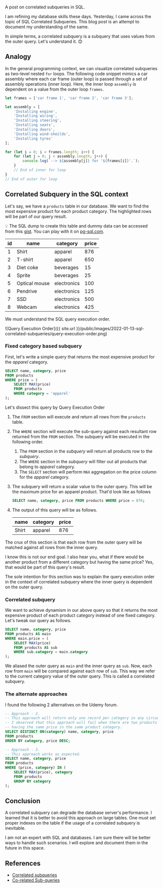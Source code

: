 A post on correlated subqueries in SQL.

<!--more-->

I am refining my database skills these days. Yesterday, I came across the topic of SQL Correlated Subqueries. This blog post is an attempt to document my understanding of the same.

In simple terms, a correlated subquery is a subquery that uses values from the outer query. Let's understand it. 😊

## Analogy

In the general programming context, we can visualize correlated subqueries as two-level nested ```for``` loops. The following code snippet mimics a car assembly where each car frame (outer loop) is passed through a set of assembly operations (inner loop). Here, the inner loop ```assembly``` is dependent on a value from the outer loop ```frames```.

```javascript
let frames = ['car frame 1', 'car frame 2', 'car frame 3'];

let assembly = [
	'Installing engine',
	'Installing wiring',
	'Installing steering',
	'Installing seats',
	'Installing doors',
	'Installing wind-sheilds',
	'Installing tyres'
];

for (let i = 0; i < frames.length; i++) {
	for (let j = 0; j < assembly.length; j++) {
		console.log(`--> ${assembly[j]} for '${frames[i]}'.`);
	}
	// End of inner for loop
}
// End of outer for loop
```

## Correlated Subquery in the SQL context

Let's say, we have a ```products``` table in our database. We want to find the most expensive product for each product category. The highlighted rows will be part of our query result.

💡 The SQL dump to create this table and dummy data can be accessed from this [gist](https://gist.github.com/ManadayM/715980c2d32987608b8f8df0c2cd9299). You can play with it on [pg-sql.com](https://pg-sql.com/).


| id | name | category | price |
| --- | --- | --- | --- |
| 1 | Shirt | apparel | 876 |
| 2 | T-shirt | apparel | 650 |
| 3 | Diet coke | beverages | 15 |
| 4 | Sprite | beverages | 25 |
| 5 | Optical mouse | electronics | 100 |
| 6 | Pendrive | electronics | 125 |
| 7 | SSD | electronics | 500 |
| 8 | Webcam | electronics | 425 |

We must understand the SQL query execution order.

![Query Execution Order]({{ site.url }}/public/images/2022-01-13-sql-correlated-subqueries/query-execution-order.png)

### Fixed category based subquery

First, let's write a simple query that returns the most expensive product for the *apparel* category.

```sql
SELECT name, category, price
FROM products 
WHERE price = (
	SELECT MAX(price)
	FROM products 
	WHERE category = 'apparel'
);
```

Let's dissect this query by Query Execution Order

1. The `FROM` section will execute and return all rows from the `products` table.
2. The `WHERE` section will execute the sub-query against each resultant row returned from the `FROM` section. The subquery will be executed in the following order.
    1. The `FROM` section in the *subquery* will return all products row to the *subquery*.
    2. The `WHERE` section in the *subquery* will filter out all products that belong to *apparel* category.
    3. The `SELECT` section will perform `MAX` aggregation on the price column for the *apparel* category.
3. The subquery will return a scalar value to the outer query. This will be the maximum price for an apparel product. That'd look like as follows
    
    ```sql
    SELECT name, category, price FROM products WHERE price = 876;
    ```
    
4. The output of this query will be as follows.
    
    
    | name | category | price |
    | --- | --- | --- |
    | Shirt | apparel | 876 |

The crux of this section is that each row from the outer query will be matched against all rows from the inner query.

I know this is not our end goal. I also hear you, what if there would be another product from a different category but having the same price? Yes, that would be part of this query's result.

The sole intention for this section was to explain the query execution order in the context of correlated subquery where the inner query is dependent on the outer query.

### Correlated subquery

We want to achieve dynamism in our above query so that it returns the most expensive product of each product category instead of one fixed category. Let's tweak our query as follows.

```sql
SELECT name, category, price  
FROM products AS main 
WHERE main.price = (
	SELECT MAX(price) 
	FROM products AS sub
	WHERE sub.category = main.category
);
```

We aliased the outer query as `main` and the inner query as `sub`. Now, each row from `main` will be compared against each row of `sub`. This way we refer to the current category value of the outer query. This is called a correlated subquery.

### The alternate approaches

I found the following 2 alternatives on the Udemy forum.

```sql
-- Approach - 2.
-- This approach will return only one record per category in any circumstances.
-- I observed that this approach will fail when there are two products
-- having the same price in the same product category.
SELECT DISTINCT ON(category) name, category, price 
FROM products 
ORDER BY category, price DESC;

-- Approach - 3.
-- This approach works as expected.
SELECT name, category, price 
FROM products
WHERE (price, category) IN (
	SELECT MAX(price), category
	FROM products
	GROUP BY category
);
```

## Conclusion

A correlated subquery can degrade the database server's performance. I learned that it is better to avoid this approach on large tables. One must set proper indexes on the table if the usage of a correlated subquery is inevitable.

I am not an expert with SQL and databases. I am sure there will be better ways to handle such scenarios. I will explore and document them in the future in this space.

## References

* [Correlated subqueries](https://www.ibm.com/docs/en/informix-servers/12.10?topic=clauses-correlated-subqueries)
* [Co-related Sub-queries](https://medium.com/analytics-vidhya/co-related-sub-queries-7d2c872d2341)
